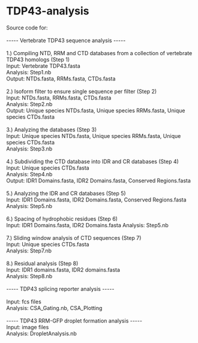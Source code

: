 # TDP43-analysis
Source code for:<br><br>
----- Vertebrate TDP43 sequence analysis -----<br><br>
	1.) Compiling NTD, RRM and CTD databases from a collection of vertebrate TDP43 homologs (Step 1)<br>
		Input: Vertebrate TDP43.fasta<br>
		Analysis: Step1.nb<br>
		Output: NTDs.fasta, RRMs.fasta, CTDs.fasta<br><br>
	2.) Isoform filter to ensure single sequence per filter (Step 2)<br>
		Input: NTDs.fasta, RRMs.fasta, CTDs.fasta<br>
		Analysis: Step2.nb<br>
		Output: Unique species NTDs.fasta, Unique species RRMs.fasta, Unique species CTDs.fasta<br><br>
	3.) Analyzing the databases (Step 3)<br>
		Input: Unique species NTDs.fasta, Unique species RRMs.fasta, Unique species CTDs.fasta<br>
		Analysis: Step3.nb<br><br>
	4.) Subdividing the CTD database into IDR and CR databases (Step 4)<br>
		Input: Unique species CTDs.fasta<br>
		Analysis: Step4.nb<br>
		Output: IDR1 Domains.fasta, IDR2 Domains.fasta, Conserved Regions.fasta<br><br>
	5.) Analyzing the IDR and CR databases (Step 5)<br>
		Input: IDR1 Domains.fasta, IDR2 Domains.fasta, Conserved Regions.fasta<br>
		Analysis: Step5.nb<br><br>
	6.) Spacing of hydrophobic residues (Step 6)<br>
		Input: IDR1 Domains.fasta, IDR2 Domains.fasta
		Analysis: Step5.nb<br><br>
	7.) Sliding window analysis of CTD sequences (Step 7)<br>
		Input: Unique species CTDs.fasta<br>
		Analysis: Step7.nb<br><br>
	8.) Residual analysis (Step 8)<br>
		Input: IDR1 domains.fasta, IDR2 domains.fasta<br>
		Analysis: Step8.nb<br><br>
----- TDP43 splicing reporter analysis -----<br>	
	Input: fcs files<br>
	Analysis: CSA_Gating.nb, CSA_Plotting<br><br>
----- TDP43 RRM-GFP droplet formation analysis -----<br>
	Input: image files<br>
	Analysis: DropletAnalysis.nb<br><br>
